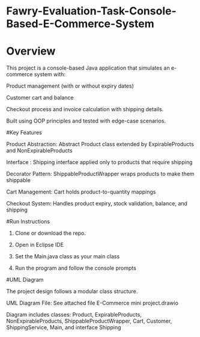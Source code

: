 # Fawry-Evaluation-Task-Console-Based-E-Commerce-System
# Overview
This project is a console-based Java application that simulates an e-commerce system with:

Product management (with or without expiry dates)

Customer cart and balance

Checkout process and invoice calculation with shipping details.

Built using OOP principles and tested with edge-case scenarios.


#Key Features

Product Abstraction: Abstract Product class extended by ExpirableProducts and NonExpirableProducts

Interface : Shipping interface applied only to products that require shipping

Decorator Pattern: ShippableProductWrapper wraps products to make them shippable

Cart Management: Cart holds product-to-quantity mappings

Checkout System: Handles product expiry, stock validation, balance, and shipping


#Run Instructions

1. Clone or download the repo.

2. Open in Eclipse IDE

3. Set the Main.java class as your main class

4. Run the program and follow the console prompts


#UML Diagram

The project design follows a modular class structure.

UML Diagram File: See attached file E-Commerce mini project.drawio

Diagram includes classes: Product, ExpirableProducts, NonExpirableProducts, ShippableProductWrapper, Cart, Customer, ShippingService, Main, and interface Shipping

